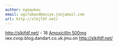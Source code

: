 ```yaml
---
author: egaqukou
email: ogifabavd@aviye.jonjamail.com
url: http://slkjfdf.net/
---
```


http://slkjfdf.net/ - 18 <a href="http://slkjfdf.net/">Amoxicillin 500mg</a> iwx.cvop.blog.dandart.co.uk.jmu.on http://slkjfdf.net/